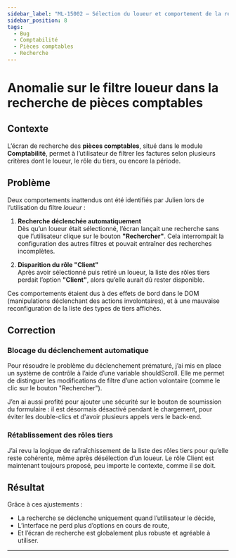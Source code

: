 ```yaml
---
sidebar_label: "ML-15002 – Sélection du loueur et comportement de la recherche"
sidebar_position: 8
tags:
  - Bug
  - Comptabilité
  - Pièces comptables
  - Recherche
---
```


# Anomalie sur le filtre loueur dans la recherche de pièces comptables

## Contexte

L’écran de recherche des **pièces comptables**, situé dans le module **Comptabilité**, permet à l’utilisateur de filtrer les factures selon plusieurs critères dont le loueur, le rôle du tiers, ou encore la période.

## Problème

Deux comportements inattendus ont été identifiés par Julien lors de l’utilisation du filtre *loueur* :

1. **Recherche déclenchée automatiquement**  
   Dès qu’un loueur était sélectionné, l’écran lançait une recherche sans que l’utilisateur clique sur le bouton **"Rechercher"**. Cela interrompait la configuration des autres filtres et pouvait entraîner des recherches incomplètes.

2. **Disparition du rôle "Client"**  
   Après avoir sélectionné puis retiré un loueur, la liste des rôles tiers perdait l’option **"Client"**, alors qu’elle aurait dû rester disponible.

Ces comportements étaient dus à des effets de bord dans le DOM (manipulations déclenchant des actions involontaires), et à une mauvaise reconfiguration de la liste des types de tiers affichés.

## Correction

### Blocage du déclenchement automatique

Pour résoudre le problème du déclenchement prématuré, j’ai mis en place un système de contrôle à l’aide d’une variable shouldScroll.
Elle me permet de distinguer les modifications de filtre d’une action volontaire (comme le clic sur le bouton "Rechercher").

J’en ai aussi profité pour ajouter une sécurité sur le bouton de soumission du formulaire : il est désormais désactivé pendant le chargement, pour éviter les double-clics et d'avoir plusieurs appels vers le back-end.

### Rétablissement des rôles tiers

J’ai revu la logique de rafraîchissement de la liste des rôles tiers pour qu’elle reste cohérente, même après désélection d’un loueur.
Le rôle Client est maintenant toujours proposé, peu importe le contexte, comme il se doit.

## Résultat

Grâce à ces ajustements :

- La recherche se déclenche uniquement quand l’utilisateur le décide,
- L’interface ne perd plus d’options en cours de route,
- Et l’écran de recherche est globalement plus robuste et agréable à utiliser.



---

